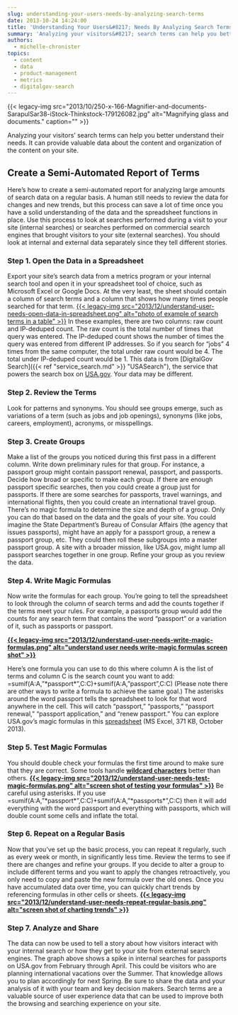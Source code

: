 ```yaml
---
slug: understanding-your-users-needs-by-analyzing-search-terms
date: 2013-10-24 14:24:00
title: 'Understanding Your Users&#8217; Needs By Analyzing Search Terms'
summary: 'Analyzing your visitors&#8217; search terms can help you better understand their needs. It can provide valuable data about the content and organization of the content on your site. Create a Semi-Automated Report of Terms Here&#8217;s how to create a semi-automated report for analyzing large amounts of search data on a regular basis. A human still'
authors:
  - michelle-chronister
topics:
  - content
  - data
  - product-management
  - metrics
  - digitalgov-search
---
```


{{< legacy-img src="2013/10/250-x-166-Magnifier-and-documents-SarapulSar38-iStock-Thinkstock-179126082.jpg" alt="Magnifying glass and documents." caption="" >}} 

Analyzing your visitors&#8217; search terms can help you better understand their needs. It can provide valuable data about the content and organization of the content on your site.

## Create a Semi-Automated Report of Terms

Here&#8217;s how to create a semi-automated report for analyzing large amounts of search data on a regular basis. A human still needs to review the data for changes and new trends, but this process can save a lot of time once you have a solid understanding of the data and the spreadsheet functions in place. Use this process to look at searches performed during a visit to your site (internal searches) or searches performed on commercial search engines that brought visitors to your site (external searches). You should look at internal and external data separately since they tell different stories.

### Step 1. Open the Data in a Spreadsheet

Export your site’s search data from a metrics program or your internal search tool and open it in your spreadsheet tool of choice, such as Microsoft Excel or Google Docs. At the very least, the sheet should contain a column of search terms and a column that shows how many times people searched for that term. [{{< legacy-img src="2013/12/understand-user-needs-open-data-in-spreadsheet.png" alt="photo of example of search terms in a table" >}}](https://s3.amazonaws.com/digitalgov/_legacy-img/2013/12/understand-user-needs-open-data-in-spreadsheet.png)  In these examples, there are two columns: raw count and IP-deduped count. The raw count is the total number of times that query was entered. The IP-deduped count shows the number of times the query was entered from different IP addresses. So if you search for &#8220;jobs&#8221; 4 times from the same computer, the total under raw count would be 4. The total under IP-deduped count would be 1. This data is from [DigitalGov Search]({{< ref "service_search.md" >}} "USASearch"), the service that powers the search box on [USA.gov](http://www.usa.gov/). Your data may be different.

### Step 2. Review the Terms

Look for patterns and synonyms. You should see groups emerge, such as variations of a term (such as jobs and job openings), synonyms (like jobs, careers, employment), acronyms, or misspellings.

### Step 3. Create Groups

Make a list of the groups you noticed during this first pass in a different column. Write down preliminary rules for that group. For instance, a passport group might contain passport renewal, passport, and passports. Decide how broad or specific to make each group. If there are enough passport specific searches, then you could create a group just for passports. If there are some searches for passports, travel warnings, and international flights, then you could create an international travel group. There’s no magic formula to determine the size and depth of a group. Only you can do that based on the data and the goals of your site. You could imagine the State Department&#8217;s Bureau of Consular Affairs (the agency that issues passports), might have an apply for a passport group, a renew a passport group, etc. They could then roll these subgroups into a master passport group. A site with a broader mission, like USA.gov, might lump all passport searches together in one group. Refine your group as you review the data.

### Step 4. Write Magic Formulas

Now write the formulas for each group. You’re going to tell the spreadsheet to look through the column of search terms and add the counts together if the terms meet your rules. For example, a passports group would add the counts for any search term that contains the word &#8220;passport&#8221; or a variation of it, such as passports or passport.

<div>
  <b><a href="https://s3.amazonaws.com/digitalgov/_legacy-img/2013/12/understand-user-needs-write-magic-formulas.png">{{< legacy-img src="2013/12/understand-user-needs-write-magic-formulas.png" alt="understand user needs write-magic formulas screen shot" >}}</a></b>
</div>

Here&#8217;s one formula you can use to do this where column A is the list of terms and column C is the search count you want to add: =sumif(A:A,&#8221;\*passport\*&#8221;,C:C)+sumif(A:A,&#8221;passport&#8221;,C:C) (Please note there are other ways to write a formula to achieve the same goal.) The asterisks around the word passport tells the spreadsheet to look for that word anywhere in the cell. This will catch &#8220;passport,&#8221; &#8220;passports,&#8221; &#8220;passport renewal,&#8221; &#8220;passport application,&#8221; and &#8220;renew passport.&#8221; You can explore USA.gov&#8217;s magic formulas in this [spreadsheet](https://s3.amazonaws.com/digitalgov/_legacy-img/2013/10/usa.gov-monthly-search-reports-fy13.xlsx) (MS Excel, 371 KB, October 2013).

### Step 5. Test Magic Formulas

You should double check your formulas the first time around to make sure that they are correct. Some tools handle **[wildcard characters](http://office.microsoft.com/en-us/excel-help/wildcard-characters-HP005203612.aspx)** better than others. **[{{< legacy-img src="2013/12/understand-user-needs-test-magic-formulas.png" alt="screen shot of testing your formulas" >}}](https://s3.amazonaws.com/digitalgov/_legacy-img/2013/12/understand-user-needs-test-magic-formulas.png)** Be careful using asterisks. If you use =sumif(A:A,&#8221;\*passport\*&#8221;,C:C)+sumif(A:A,&#8221;\*passports\*&#8221;,C:C) then it will add everything with the word passport and everything with passports, which will double count some cells and inflate the total.

### Step 6. Repeat on a Regular Basis

Now that you&#8217;ve set up the basic process, you can repeat it regularly, such as every week or month, in significantly less time. Review the terms to see if there are changes and refine your groups. If you decide to alter a group to include different terms and you want to apply the changes retroactively, you only need to copy and paste the new formula over the old ones. Once you have accumulated data over time, you can quickly chart trends by referencing formulas in other cells or sheets. **[{{< legacy-img src="2013/12/understand-user-needs-repeat-regular-basis.png" alt="screen shot of charting trends" >}}](https://s3.amazonaws.com/digitalgov/_legacy-img/2013/12/understand-user-needs-repeat-regular-basis.png)**

### Step 7. Analyze and Share

The data can now be used to tell a story about how visitors interact with your internal search or how they get to your site from external search engines. The graph above shows a spike in internal searches for passports on USA.gov from February through April. This could be visitors who are planning international vacations over the Summer. That knowledge allows you to plan accordingly for next Spring. Be sure to share the data and your analysis of it with your team and key decision makers. Search terms are a valuable source of user experience data that can be used to improve both the browsing and searching experience on your site.